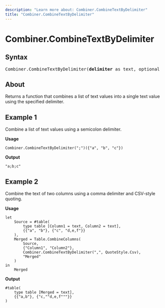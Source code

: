 ```yaml
---
description: "Learn more about: Combiner.CombineTextByDelimiter"
title: "Combiner.CombineTextByDelimiter"
---
```

# Combiner.CombineTextByDelimiter

## Syntax

<pre>
Combiner.CombineTextByDelimiter(<b>delimiter</b> as text, optional <b>quoteStyle</b> as nullable number) as function
</pre>

## About

Returns a function that combines a list of text values into a single text value using the specified delimiter.

## Example 1

Combine a list of text values using a semicolon delimiter.

**Usage**

```powerquery-m
Combiner.CombineTextByDelimiter(";")({"a", "b", "c"})
```

**Output**

`"a;b;c"`

## Example 2

Combine the text of two columns using a comma delimiter and CSV-style quoting.

**Usage**

```powerquery-m
let
    Source = #table(
        type table [Column1 = text, Column2 = text],
        {{"a", "b"}, {"c", "d,e,f"}}
    ),
    Merged = Table.CombineColumns(
        Source,
        {"Column1", "Column2"},
        Combiner.CombineTextByDelimiter(",", QuoteStyle.Csv),
        "Merged"
    )
in
    Merged
```

**Output**

```powerquery-m
#table(
    type table [Merged = text],
    {{"a,b"}, {"c,""d,e,f"""}}
)
```
